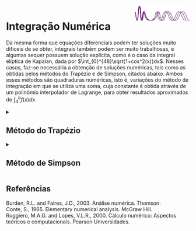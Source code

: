 <img align="right" alt="ilum" height="40" width="150" src="https://github.com/pedrozanineli/pcd.github.io/blob/main/logo1.png">

# Integração Numérica

Da mesma forma que equações diferenciais podem ter soluções muito difíceis de se obter, integrais também podem ser muito trabalhosas, e algumas sequer possuem solução explícita, como é o caso da integral elíptica de Kapalan, dada por $\int_{0}^{48}\sqrt{1+cos^2(x)}dx$. Nesses casos, faz-se necessária a obtenção de soluções numéricas, tais como as obtidas pelos métodos do Trapézio e de Simpson, citados abaixo.
Ambos esses métodos são quadraduras numéricas, isto é, variações do método de integração em que se utiliza uma soma, cuja constante é obtida através de um polinômio interpolador de Lagrange, para obter resultados aproximados de $\int_{a}^{b}f(x)dx$.

<details><summary><h2><b> Método do Trapézio</h2></b></summary>
    
O método de integração numérica do trapézio é uma técnica para aproximar o valor de uma integral definida usando uma abordagem geométrica simples. Ele divide a área sob uma curva em um (no caso do método do trapézio simples) ou mais trapézios (no caso do método do trapézio composto) e calcula a soma dessas áreas para obter uma estimativa da integral.

No caso do trapézio simples, a integral é aproximada usando apenas um trapézio, utilizando a seguinte expressão:

$$\int_{a}^{b} f(x) dx ≈ (b - a) * \frac{(f(a) + f(b)}{2}$$

Nessa fórmula, $(b - a)$ é a base do trapézio, e $\frac{(f(a) + f(b)}{2}$ é a média das alturas das extremidades do trapézio. Essa média é multiplicada pela base para obter a área do trapézio e, consequentemente, uma estimativa para a integral.

O método do trapézio composto, por sua vez, é uma extensão do trapézio simples e oferece uma maior precisão. Em vez de usar apenas um trapézio, o intervalo $[a, b]$ é dividido em vários subintervalos menores. Em cada subintervalo, um trapézio é formado e a soma das áreas desses trapézios é calculada para aproximar a integral.

Seja $h$ o tamanho de cada subintervalo, então o método do trapézio composto utiliza a seguinte expressão para estimar a integral:

$$\int_{a}^{b} f(x) dx ≈ \frac{h}{2} * [f(a) + f(a + h) + f(a + 2h) + ... + f(b - h) + f(b)]$$

Nessa fórmula, a  soma de todas essas contribuições resulta em uma estimativa mais precisa da integral.

Em resumo, o método de integração numérica do trapézio (simples e composto) é uma maneira de aproximar o valor de uma integral definida usando trapézios para representar a área sob a curva. O trapézio simples utiliza apenas um trapézio, enquanto o trapézio composto divide o intervalo em vários subintervalos e soma as áreas dos trapézios correspondentes.

Em python, os Métodos do Trapézio Simples e Composto podem ser implementados, respectivamente, pelas funções definidas abaixo, presentes no jupyter notebook [Metodo do Trapézio](https://github.com/benetao/Analise_numerica/blob/main/Integra%C3%A7%C3%A3o%20Num%C3%A9rica/Metodo_do_Trapezio.ipynb) dessa pasta:

```python
def metodo_do_trapezio_simples(f, a, b):
    """
    Argumentos: 
    f= função da qual a aproximação da integral será calculada
    a= limite inferior da integral
    b= limite superior da integral
    
    Retorna:
    
    Aproximação da integral pelo método do trapézio
    """
    h = abs(b - a)
    integral = (f(a) + f(b)) / 2 * h

    return integral
    
 def metodo_do_trapezio_composto(f, a, b, n):
    """
    Argumentos: 
    f= função da qual a aproximação da integral será calculada
    a= limite inferior da integral
    b= limite superior da integral
    n= número de trapézios
    
    Retorna:
    
    Aproximação da integral pelo método do trapézio composto
    """
    h = (b - a) / n
    integral = (f(a) + f(b)) / 2

    for i in range(1, n):
        x = a + i * h
        integral += f(x)

    integral *= h
    return integral
 ```
    
  ### Representação Geométrica
    
  <p align="center"><img heigth= 200 width= 700 src= "https://github.com/benetao/Analise_numerica/assets/106626661/1e4a93f1-8a0b-4553-9a3d-b48c69187d1a">
   
  <p align="center">Figura 1: Solução analítica da integral elíptica de Kapalan ($\int_{0}^{48}\sqrt{1+cos^2(x)}dx$) pelo método de Trapézio Simples .
    
  <p align="center"><img heigth= 200 width= 700 src= "https://github.com/benetao/Analise_numerica/assets/106626661/ca64b589-777a-4b6c-874d-29f2ed71e003">
   
  <p align="center">Figura 2: Solução analítica da integral elíptica de Kapalan ($\int_{0}^{48}\sqrt{1+cos^2(x)}dx$) pelo método de Trapézio Composto .
 
 </details>
 <details><summary><h2><b> Método de Simpson</h2></b></summary>
    
O método de Simpson é muito similar ao do Trapézio, mas, por utilizar o polinômio de Lagrange de ordem 2, não aproxima a função de trapézios, mas sim de curvas.
Para tanto, o método de Simpson simples divide a função não só em dois pontos, como fazia-se no método do Trapézio, mas em três pontos- o chamado terço de Simpson (ponto inicial, ponto final e ponto intermediário). Logo, para Simpson simples (apenas uma curva), temos a seguinte expressão:
  $$\int_{a}^{b} f(x) dx ≈ \frac{h}{3}[f(x_0) + 4f(x_1) + f(x_2)]$$
Mas, assim como o método do Trapézio também pode ser composto e dividir a função em mais de um trapézio, tembém existe o método de Simpson composto, que divide a função e a aproxima de mais de uma curva, como mostra a Figura 4. A expressão do Método de Simpson Composto é:
$$\int_{a}^{b} f(x) dx \approx \frac{h}{3} \left[ f(x_0) + 4f(x_1) + 2f(x_2) + 4f(x_3) + 2f(x_4) + \ldots + 2f(x_{n-2}) + 4f(x_{n-1}) + f(x_n) \right]$$

        
Em python, os Métodos de Simpson Simples e Composto podem ser implementados, respectivamente, pelas funções definidas abaixo, presentes no jupyter notebook [Metodo de Simpson](https://github.com/benetao/Analise_numerica/blob/main/Integra%C3%A7%C3%A3o%20Num%C3%A9rica/Metodo_de_Simpson.ipynb) dessa pasta:

```python
def metodo_de_simpson_simples(f, a, b):
    h = (b - a) / 2
    x = np.array([a, (a + b) / 2, b])
    y = f(x)

    integral = h/3 * np.sum(y[0] + 4*y[1] + y[2])

    return integral
    
 def metodo_de_simpson_composto(g, a, b, n):
    if n % 2 != 0:
        n += 1  # Garante um número par de partições

    h = (b - a) / n
    x = np.linspace(a, b, n+1)
    y = g(x)

    integral = h/3 * np.sum(y[0:-1:2] + 4*y[1:-1:2] + y[2::2])

    return integral
 ```
    
  ### Representação Geométrica
    
  <p align="center"><img heigth= 200 width= 700 src= "https://github.com/benetao/Analise_numerica/assets/106626661/fef5d83d-f38f-420c-b9eb-ad000bac6bf3">
   
  <p align="center">Figura 3: Solução analítica de uma função pelo método de Simpson Simples.
  <p align="center"><img heigth= 200 width= 700 src= "https://github.com/benetao/Analise_numerica/assets/106626661/c0fc1b1a-7357-4325-9aae-a185c450d166">
   
  <p align="center">Figura 4: Solução analítica de uma função pelo método de Simpson Composto.
 </details>
 
## Referências
Burden, R.L. and Faires, J.D., 2003. Análise numérica. Thomson. <br />
Conte, S., 1965. Elementary numerical analysis. McGraw Hill. <br />
Ruggiero, M.A.G. and Lopes, V.L.R., 2000. Cálculo numérico: Aspectos teóricos e computacionais. Pearson Universidades.

</p>


